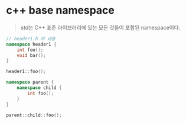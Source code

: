 # c++ base namespace

> std는 C++ 표준 라이브러리에 있는 모든 것들이 포함된 namespace이다.

```cpp
// header1.h 의 내용
namespace header1 {
    int foo();
    void bar();
}

header1::foo();

namespace parent {
    namespace child {
        int foo();
    }
}

parent::child::foo();
```
